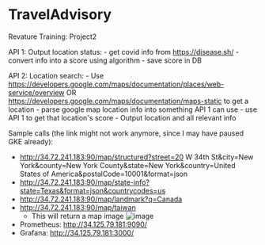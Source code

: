# TravelAdvisory
Revature Training: Project2

API 1:
  Output location status:
    - get covid info from https://disease.sh/
    - convert info into a score using algorithm
    - save score in DB
    
API 2:
  Location search:
    - Use https://developers.google.com/maps/documentation/places/web-service/overview  OR https://developers.google.com/maps/documentation/maps-static 
    to get a location
      - parse google map location info into something API 1 can use
    - use API 1 to get that location's score
    - Output location and all relevant info

Sample calls (the link might not work anymore, since I may have paused GKE already): 
- http://34.72.241.183:90/map/structured?street=20 W 34th St&city=New York&county=New York County&state=New York&country=United States of America&postalCode=10001&format=json
- http://34.72.241.183:90/map/state-info?state=Texas&format=json&countrycodes=us
- http://34.72.241.183:90/map/landmark?q=Canada
- http://34.72.241.183:90/map/taiwan
  - This will return a map image
  ![image](https://user-images.githubusercontent.com/28497032/176506007-d9eca2f0-a4a0-48c9-a124-5a1d341002d7.png)
- Prometheus: http://34.125.79.181:9090/
- Grafana: http://34.125.79.181:3000/
